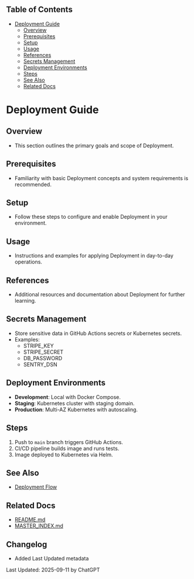 <!-- START doctoc generated TOC please keep comment here to allow auto update -->
<!-- DON'T EDIT THIS SECTION, INSTEAD RE-RUN doctoc TO UPDATE -->
## Table of Contents

- [Deployment Guide](#deployment-guide)
  - [Overview](#overview)
  - [Prerequisites](#prerequisites)
  - [Setup](#setup)
  - [Usage](#usage)
  - [References](#references)
  - [Secrets Management](#secrets-management)
  - [Deployment Environments](#deployment-environments)
  - [Steps](#steps)
  - [See Also](#see-also)
  - [Related Docs](#related-docs)

<!-- END doctoc generated TOC please keep comment here to allow auto update -->

# Deployment Guide

## Overview
- This section outlines the primary goals and scope of Deployment.

## Prerequisites
- Familiarity with basic Deployment concepts and system requirements is recommended.

## Setup
- Follow these steps to configure and enable Deployment in your environment.

## Usage
- Instructions and examples for applying Deployment in day-to-day operations.

## References
- Additional resources and documentation about Deployment for further learning.


## Secrets Management
- Store sensitive data in GitHub Actions secrets or Kubernetes secrets.  
- Examples:
  - STRIPE_KEY
  - STRIPE_SECRET
  - DB_PASSWORD
  - SENTRY_DSN

## Deployment Environments
- **Development**: Local with Docker Compose.  
- **Staging**: Kubernetes cluster with staging domain.  
- **Production**: Multi-AZ Kubernetes with autoscaling.  

## Steps
1. Push to `main` branch triggers GitHub Actions.  
2. CI/CD pipeline builds image and runs tests.  
3. Image deployed to Kubernetes via Helm.  

## See Also
- [Deployment Flow](DEPLOYMENT_FLOW.md)

## Related Docs
- [README.md](README.md)
- [MASTER_INDEX.md](MASTER_INDEX.md)


## Changelog
- Added Last Updated metadata

Last Updated: 2025-09-11 by ChatGPT
